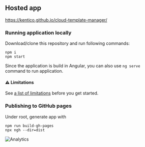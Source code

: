 ## Hosted app 

https://kentico.github.io/cloud-template-manager/

### Running application locally

Download/clone this repository and run following commands:

```
npm i
npm start 
```

Since the application is build in Angular, you can also use `ng serve` command to run application.

#### :warning: Limitations

See [a list of limitations](https://kentico.github.io/cloud-template-manager/limitations) before you get started.

### Publishing to GitHub pages

Under root, generate app with

```
npm run build-gh-pages
npx ngh --dir=dist
```

![Analytics](https://kentico-ga-beacon.azurewebsites.net/api/UA-69014260-4/Kentico/cloud-template-manager?pixel)
